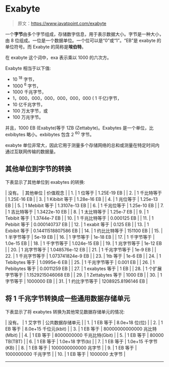 # Exabyte

> 原文：<https://www.javatpoint.com/exabyte>

一个**字节**由多个字节组成，存储数字信息，用于表示数据大小。字节是一种大小，由 8 位组成。一位是一个数据单位。一个位可以是“0”或“1”。“EB”是 exabyte 的单位符号。而 Exabyte 的简称是**埃伯特**。

在 exabyte 这个词中，exa 表示乘以 1000 的六次方。

Exabyte 相当于以下值:

*   10 <sup>18</sup> 字节，
*   1000 <sup>6</sup> 字节，
*   1000 千兆字节，
*   1，000，000，000，000，000，000 ( 1 千亿)字节，
*   10 亿千兆字节，
*   100 万太字节，或
*   100 万兆字节。

并且，1000 EB (Exabyte)等于 1ZB (Zettabyte)。Exabytes 是一个单位，比 exbibytes 略小。exbibytes 包含 2 <sup>60</sup> 字节。

exabyte 单位非常大，因此它用于测量多个存储网络的总和或测量在特定时间内通过互联网传输的数据量。

## 其他单位到字节的转换

下表显示了其他单位到 exabytes 的转换:

| 没有。 | 其他单位 | 价值观念 |
| 1. | 1 位等于 | 1.25E-19 EB |
| 2. | 1 千比特等于 | 1.25E-16 EB |
| 3. | 1 Kibibit 等于 | 1.28e-16 EB |
| 4. | 1 兆位等于 | 1.25e-13 EB |
| 5. | 1 Mebibit 等于 | 1.3107e-13 EB |
| 6. | 1 千兆位等于 | 1.25e-10 EB |
| 7. | 1 吉比特等于 | 1.3422e-10 EB |
| 8. | 1 太比特等于 | 1.25e-7 EB |
| 9. | 1 Tebibit 等于 | 1.3744e-7 EB |
| 10. | 1 千兆比特等于 | 0.000125 EB |
| 11. | 1 Pebibit 等于 | 0.000140737 EB |
| 12. | 1 exabit 等于 | 0.125 EB |
| 13. | 1 Exbibit 等于 | 0.14411518807586 EB |
| 14. | 1 约比比特等于 | 151100 EB |
| 15. | 1 半字节等于 | 5e-19 EB |
| 16. | 1 字节等于 | 1e-18 EB |
| 17. | 1 千字节等于 | 1.0e-15 EB |
| 18. | 1 千字节等于 | 1.024e-15 EB |
| 19. | 1 兆字节等于 | 1e-12 EB |
| 20. | 1 兆字节等于 | 1.048576e-12 EB |
| 21. | 1 千兆字节等于 | 1e-9 EB |
| 22. | 1 千兆字节等于 | 1.073741824e-9 EB |
| 23. | 1tb 等于 | 1e-6 EB |
| 24. | 1 Tebibytes 等于 | 1.0995e-6 EB |
| 25. | 1 千兆字节等于 | 0.001 EB |
| 26. | 1 Pebibytes 等于 | 0.0011259 EB |
| 27. | 1 exabytes 等于 | 1 EB |
| 28. | 1 个扩展字节等于 | 1.1529215046068 EB |
| 29. | 1 Zettabytes 等于 | 1000 EB |
| 30. | 1 字节等于 | 1000000 EB |
| 31. | 1 约比字节等于 | 1208925.8196146 EB |

## 将 1 千兆字节转换成一些通用数据存储单元

下表显示了将 exabytes 转换为其他常见数据存储单元的情况:

| 没有。 | 1 艾字节 | 公共数据存储单元 |
| 1. | 1 EB 等于 | 8.0e+18 位(位) |
| 2. | 1 EB 等于 | 8.0e+15 千位元(kbit) |
| 3. | 1 EB 等于 | 80000000000000 兆比特(Mbit) |
| 4. | 1 EB 等于 | 8000000000 千兆比特(Gbit) |
| 5. | 1 EB 等于 | 80000 TB(TBT) |
| 6. | 1 EB 等于 | 1.0e+18 字节(b) |
| 7. | 1 EB 等于 | 1.0e+15 千字节(KB) |
| 8. | 1 EB 等于 | 1000000000000 兆字节 |
| 9. | 1 EB 等于 | 1000000000 千兆字节 |
| 10. | 1 EB 等于 | 1000000 太字节 |

* * *